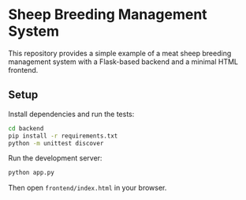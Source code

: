 # Sheep Breeding Management System

This repository provides a simple example of a meat sheep breeding management system with a Flask-based backend and a minimal HTML frontend.

## Setup

Install dependencies and run the tests:

```bash
cd backend
pip install -r requirements.txt
python -m unittest discover
```

Run the development server:

```bash
python app.py
```

Then open `frontend/index.html` in your browser.
